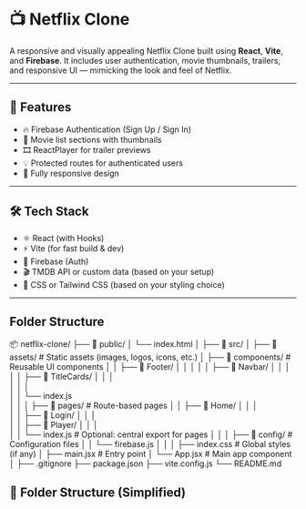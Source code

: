 # 📺 Netflix Clone

A responsive and visually appealing Netflix Clone built using **React**, **Vite**, and **Firebase**. It includes user authentication, movie thumbnails, trailers, and responsive UI — mimicking the look and feel of Netflix.

---

## 🚀 Features

- 🔥 Firebase Authentication (Sign Up / Sign In)
- 🎥 Movie list sections with thumbnails
- 🎞️ ReactPlayer for trailer previews
- 💡 Protected routes for authenticated users
- 📱 Fully responsive design

---

## 🛠️ Tech Stack

- ⚛️ React (with Hooks)
- ⚡ Vite (for fast build & dev)
- 🔐 Firebase (Auth)
- 🎬 TMDB API or custom data (based on your setup)
- 💅 CSS or Tailwind CSS (based on your styling choice)

---

## Folder Structure

📦 netflix-clone/
├── 📁 public/
│   └── index.html
│
├── 📁 src/
│   ├── 📁 assets/                # Static assets (images, logos, icons, etc.)
│   ├── 📁 components/            # Reusable UI components
│   │   ├── 📁 Footer/
│   │   │ 
│   │   ├── 📁 Navbar/
│   │   │  
│   │   ├── 📁 TitleCards/
│   │   │   
│   │   │  
│   │   └── index.js             
│   │
│   ├── 📁 pages/                 # Route-based pages
│   │   ├── 📁 Home/
│   │   │   
│   │   ├── 📁 Login/
│   │   │  
│   │   ├── 📁 Player/
│   │   │   
│   │   └── index.js             # Optional: central export for pages
│   │
│   ├── 📁 config/               # Configuration files
│   │   └── firebase.js
│   │
│   ├── index.css                # Global styles (if any)
│   ├── main.jsx                 # Entry point
│   └── App.jsx                  # Main app component
│
├── .gitignore
├── package.json
├── vite.config.js
└── README.md


## 📂 Folder Structure (Simplified)

